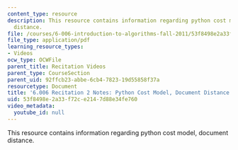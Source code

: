```yaml
---
content_type: resource
description: This resource contains information regarding python cost model, document
  distance.
file: /courses/6-006-introduction-to-algorithms-fall-2011/53f8498e2a33f72ce2147d88e34fe760_MIT6_006F11_rec02.pdf
file_type: application/pdf
learning_resource_types:
- Videos
ocw_type: OCWFile
parent_title: Recitation Videos
parent_type: CourseSection
parent_uid: 92ffcb23-abbe-6cb4-7823-19d55858f37a
resourcetype: Document
title: '6.006 Recitation 2 Notes: Python Cost Model, Document Distance'
uid: 53f8498e-2a33-f72c-e214-7d88e34fe760
video_metadata:
  youtube_id: null
---
```

This resource contains information regarding python cost model, document distance.

